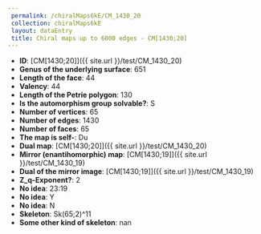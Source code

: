 ```yaml
--- 
 permalink: /chiralMaps6kE/CM_1430_20 
 collection: chiralMaps6kE
 layout: dataEntry
 title: Chiral maps up to 6000 edges - CM[1430;20]
---
```


- **ID**: [CM[1430;20]]({{ site.url }}/test/CM_1430_20)
- **Genus of the underlying surface**: 651
- **Length of the face**: 44
- **Valency**: 44
- **Length of the Petrie polygon**: 130
- **Is the automorphism group solvable?**: S
- **Number of vertices**: 65
- **Number of edges**: 1430
- **Number of faces**: 65
- **The map is self-**: Du
- **Dual map**: [CM[1430;20]]({{ site.url }}/test/CM_1430_20)
- **Mirror (enantihomorphic) map**: [CM[1430;19]]({{ site.url }}/test/CM_1430_19)
- **Dual of the mirror image**: [CM[1430;19]]({{ site.url }}/test/CM_1430_19)
- **Z_q-Exponent?**: 2
- **No idea**:  23:19
- **No idea**: Y
- **No idea**: N
- **Skeleton**: Sk(65;2)^11
- **Some other kind of skeleton**: nan
